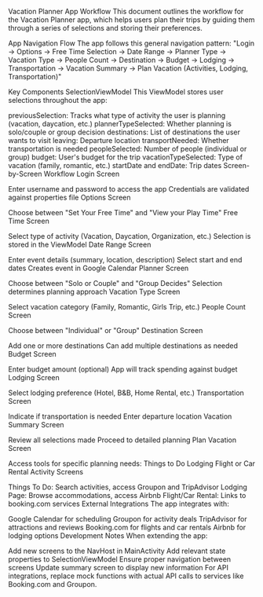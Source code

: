 Vacation Planner App Workflow
This document outlines the workflow for the Vacation Planner app, which helps users plan their trips by guiding them through a series of selections and storing their preferences.


App Navigation Flow
The app follows this general navigation pattern:
"Login → Options → Free Time Selection → Date Range → Planner Type → Vacation Type → 
People Count → Destination → Budget → Lodging → Transportation → Vacation Summary → 
Plan Vacation (Activities, Lodging, Transportation)"

Key Components
SelectionViewModel
This ViewModel stores user selections throughout the app:


previousSelection: Tracks what type of activity the user is planning (vacation, daycation, etc.)
plannerTypeSelected: Whether planning is solo/couple or group decision
destinations: List of destinations the user wants to visit
leaving: Departure location
transportNeeded: Whether transportation is needed
peopleSelected: Number of people (individual or group)
budget: User's budget for the trip
vacationTypeSelected: Type of vacation (family, romantic, etc.)
startDate and endDate: Trip dates
Screen-by-Screen Workflow
Login Screen


Enter username and password to access the app
Credentials are validated against properties file
Options Screen


Choose between "Set Your Free Time" and "View your Play Time"
Free Time Screen


Select type of activity (Vacation, Daycation, Organization, etc.)
Selection is stored in the ViewModel
Date Range Screen


Enter event details (summary, location, description)
Select start and end dates
Creates event in Google Calendar
Planner Screen


Choose between "Solo or Couple" and "Group Decides"
Selection determines planning approach
Vacation Type Screen


Select vacation category (Family, Romantic, Girls Trip, etc.)
People Count Screen


Choose between "Individual" or "Group"
Destination Screen


Add one or more destinations
Can add multiple destinations as needed
Budget Screen


Enter budget amount (optional)
App will track spending against budget
Lodging Screen


Select lodging preference (Hotel, B&B, Home Rental, etc.)
Transportation Screen


Indicate if transportation is needed
Enter departure location
Vacation Summary Screen


Review all selections made
Proceed to detailed planning
Plan Vacation Screen


Access tools for specific planning needs:
Things to Do
Lodging
Flight or Car Rental
Activity Screens


Things To Do: Search activities, access Groupon and TripAdvisor
Lodging Page: Browse accommodations, access Airbnb
Flight/Car Rental: Links to booking.com services
External Integrations
The app integrates with:


Google Calendar for scheduling
Groupon for activity deals
TripAdvisor for attractions and reviews
Booking.com for flights and car rentals
Airbnb for lodging options
Development Notes
When extending the app:


Add new screens to the NavHost in MainActivity
Add relevant state properties to SelectionViewModel
Ensure proper navigation between screens
Update summary screen to display new information
For API integrations, replace mock functions with actual API calls to services like Booking.com and Groupon.
